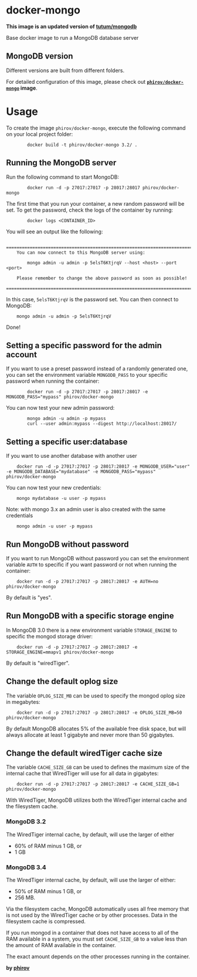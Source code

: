 # docker-mongo

**This image is an updated version of [tutum/mongodb](https://hub.docker.com/r/tutum/mongodb/)**

Base docker image to run a MongoDB database server

## MongoDB version

Different versions are built from different folders. 

For detailed configuration of this image, please check out **[`phirov/docker-mongo`](https://github.com/phirov/docker-mongo) image**.


# Usage

To create the image `phirov/docker-mongo`, execute the following command on your local project folder:

```
        docker build -t phirov/docker-mongo 3.2/ .
```

## Running the MongoDB server

Run the following command to start MongoDB:

```
        docker run -d -p 27017:27017 -p 28017:28017 phirov/docker-mongo
```

The first time that you run your container, a new random password will be set.
To get the password, check the logs of the container by running:

```
        docker logs <CONTAINER_ID>
```

You will see an output like the following:

        ========================================================================
        You can now connect to this MongoDB server using:

            mongo admin -u admin -p 5elsT6KtjrqV --host <host> --port <port>

        Please remember to change the above password as soon as possible!
        ========================================================================

In this case, `5elsT6KtjrqV` is the password set.
You can then connect to MongoDB:

```shell
	mongo admin -u admin -p 5elsT6KtjrqV
```

Done!


## Setting a specific password for the admin account

If you want to use a preset password instead of a randomly generated one, you can
set the environment variable `MONGODB_PASS` to your specific password when running the container:

```
        docker run -d -p 27017:27017 -p 28017:28017 -e MONGODB_PASS="mypass" phirov/docker-mongo
```

You can now test your new admin password:

```
        mongo admin -u admin -p mypass
        curl --user admin:mypass --digest http://localhost:28017/
```

## Setting a specific user:database

If you want to use another database with another user

```
	docker run -d -p 27017:27017 -p 28017:28017 -e MONGODB_USER="user" -e MONGODB_DATABASE="mydatabase" -e MONGODB_PASS="mypass" phirov/docker-mongo
```

You can now test your new credentials:

```
	mongo mydatabase -u user -p mypass
```

Note: with mongo 3.x an admin user is also created with the same credentials

```
	mongo admin -u user -p mypass
```

## Run MongoDB without password

If you want to run MongoDB without password you can set the environment variable `AUTH` to specific if you want password or not when running the container:

```
	docker run -d -p 27017:27017 -p 28017:28017 -e AUTH=no phirov/docker-mongo
```

By default is "yes".


## Run MongoDB with a specific storage engine

In MongoDB 3.0 there is a new environment variable `STORAGE_ENGINE` to specific the mongod storage driver:

```
	docker run -d -p 27017:27017 -p 28017:28017 -e STORAGE_ENGINE=mmapv1 phirov/docker-mongo
```

By default is "wiredTiger".


## Change the default oplog size

The variable `OPLOG_SIZE_MB` can be used to specify the mongod oplog size in megabytes:

```
	docker run -d -p 27017:27017 -p 28017:28017 -e OPLOG_SIZE_MB=50 phirov/docker-mongo
```

By default MongoDB allocates 5% of the available free disk space, but will always allocate at least 1 gigabyte and never more than 50 gigabytes.


## Change the default wiredTiger cache size

The variable `CACHE_SIZE_GB` can be used to defines the maximum size of the internal cache that WiredTiger will use for all data in gigabytes:

```
	docker run -d -p 27017:27017 -p 28017:28017 -e CACHE_SIZE_GB=1 phirov/docker-mongo
```

With WiredTiger, MongoDB utilizes both the WiredTiger internal cache and the filesystem cache.

### MongoDB 3.2

The WiredTiger internal cache, by default, will use the larger of either 

 - 60% of RAM minus 1 GB, or 
 - 1 GB

### MongoDB 3.4 

The WiredTiger internal cache, by default, will use the larger of either:

 - 50% of RAM minus 1 GB, or
 - 256 MB.

Via the filesystem cache, MongoDB automatically uses all free memory that is not used by the WiredTiger cache or by other processes. Data in the filesystem cache is compressed.

If you run mongod in a container that does not have access to all of the RAM available in a system, you must set `CACHE_SIZE_GB` to a value less than the amount of RAM available in the container. 

The exact amount depends on the other processes running in the container.


**by [phirov](https://github.com/phirov)**
